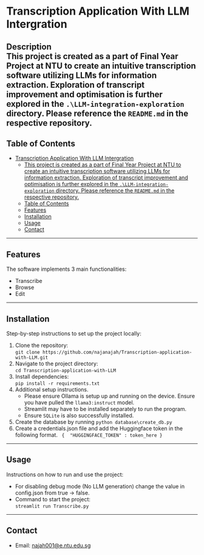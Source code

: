 
# Transcription Application With LLM Intergration 

**Description**  
This project is created as a part of Final Year Project at NTU to create an intuitive transcription software utilizing LLMs for information extraction. Exploration of transcript improvement and optimisation is further explored in the `.\LLM-integration-exploration` directory. Please reference the `README.md` in the respective repository. 
---

## Table of Contents

- [Transcription Application With LLM Intergration](#transcription-application-with-llm-intergration)
  - [This project is created as a part of Final Year Project at NTU to create an intuitive transcription software utilizing LLMs for information extraction. Exploration of transcript improvement and optimisation is further explored in the `.\LLM-integration-exploration` directory. Please reference the `README.md` in the respective repository.](#this-project-is-created-as-a-part-of-final-year-project-at-ntu-to-create-an-intuitive-transcription-software-utilizing-llms-for-information-extraction-exploration-of-transcript-improvement-and-optimisation-is-further-explored-in-the-llm-integration-exploration-directory-please-reference-the-readmemd-in-the-respective-repository)
  - [Table of Contents](#table-of-contents)
  - [Features](#features)
  - [Installation](#installation)
  - [Usage](#usage)
  - [Contact](#contact)



---

## Features

The software implements 3 main functionalities: 
- Transcribe 
- Browse 
- Edit 

---

## Installation

Step-by-step instructions to set up the project locally:

1. Clone the repository:  
   `git clone https://github.com/najanajah/Transcription-application-with-LLM.git`
2. Navigate to the project directory:  
   `cd Transcription-application-with-LLM`
3. Install dependencies:  
   `pip install -r requirements.txt` 
4. Additional setup instructions.
    - Please ensure Ollama is setup up and running on the device. Ensure you have pulled the `llama3:instruct` model. 
    - Streamlit may have to be installed separately to run the program. 
    - Ensure `SQLite` is also successfully installed.  
5. Create the database by running `python database\create_db.py`
6. Create a credentials.json file and add the Huggingface token in the following format.
   ` 
   { 
    "HUGGINGFACE_TOKEN" : token_here
    }
   `
   
---

## Usage

Instructions on how to run and use the project:
- For disabling debug mode (No LLM generation) change the value in config.json from true -> false. 
- Command to start the project:  
  `streamlit run Transcribe.py`

---


## Contact
- Email: najah001@e.ntu.edu.sg  
